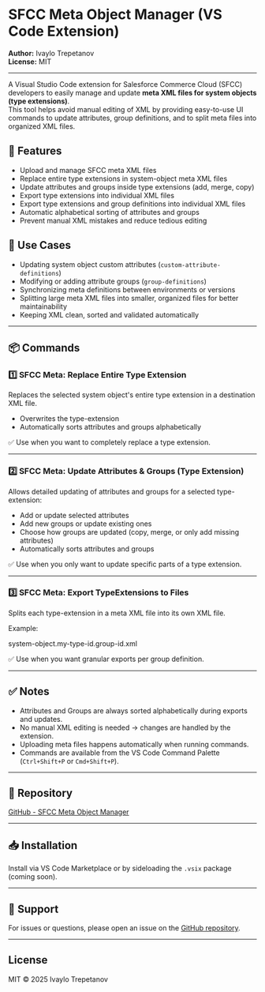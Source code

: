 # SFCC Meta Object Manager (VS Code Extension)

**Author:** Ivaylo Trepetanov  
**License:** MIT

---

A Visual Studio Code extension for Salesforce Commerce Cloud (SFCC) developers to easily manage and update **meta XML files for system objects (type extensions)**.  
This tool helps avoid manual editing of XML by providing easy-to-use UI commands to update attributes, group definitions, and to split meta files into organized XML files.

## 🚀 Features

- Upload and manage SFCC meta XML files
- Replace entire type extensions in system-object meta XML files
- Update attributes and groups inside type extensions (add, merge, copy)
- Export type extensions into individual XML files
- Export type extensions and group definitions into individual XML files
- Automatic alphabetical sorting of attributes and groups
- Prevent manual XML mistakes and reduce tedious editing

## 📌 Use Cases

- Updating system object custom attributes (`custom-attribute-definitions`)
- Modifying or adding attribute groups (`group-definitions`)
- Synchronizing meta definitions between environments or versions
- Splitting large meta XML files into smaller, organized files for better maintainability
- Keeping XML clean, sorted and validated automatically

---

## 📦 Commands

### 1️⃣ **SFCC Meta: Replace Entire Type Extension**

Replaces the selected system object's entire type extension in a destination XML file.

- Overwrites the type-extension
- Automatically sorts attributes and groups alphabetically

✅ Use when you want to completely replace a type extension.

---

### 2️⃣ **SFCC Meta: Update Attributes & Groups (Type Extension)**

Allows detailed updating of attributes and groups for a selected type-extension:

- Add or update selected attributes
- Add new groups or update existing ones
- Choose how groups are updated (copy, merge, or only add missing attributes)
- Automatically sorts attributes and groups

✅ Use when you only want to update specific parts of a type extension.

---

### 3️⃣ **SFCC Meta: Export TypeExtensions to Files**

Splits each type-extension in a meta XML file into its own XML file.

Example:

system-object.my-type-id.group-id.xml


✅ Use when you want granular exports per group definition.

---

## ✅ Notes

- Attributes and Groups are always sorted alphabetically during exports and updates.
- No manual XML editing is needed → changes are handled by the extension.
- Uploading meta files happens automatically when running commands.
- Commands are available from the VS Code Command Palette (`Ctrl+Shift+P` or `Cmd+Shift+P`).

---

## 📂 Repository

[GitHub - SFCC Meta Object Manager](https://github.com/your-username/sfcc-meta-object-manager)

---

## 📥 Installation

Install via VS Code Marketplace or by sideloading the `.vsix` package (coming soon).

---

## 📧 Support

For issues or questions, please open an issue on the [GitHub repository](https://github.com/your-username/sfcc-meta-object-manager/issues).

---

## License

MIT © 2025 Ivaylo Trepetanov
